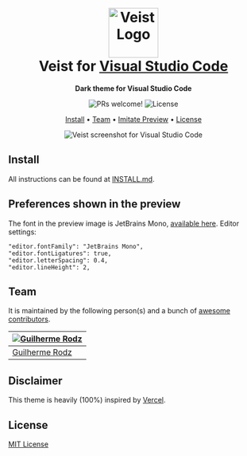 <h1 align="center">
  <br>
  <img src="https://github.com/guilhermerodz/vscode-theme-veist/blob/master/icon.png?raw=true" alt="Veist Logo" width="100">
  <br>
  Veist for <a href="https://code.visualstudio.com/">Visual Studio Code</a>
  <br>
</h1>

<p align="center">
  <strong>Dark theme for Visual Studio Code</strong>
</p>

<p align="center">
  <img src="https://img.shields.io/badge/PRs-welcome-%23000000.svg" alt="PRs welcome!" />

  <img alt="License" src="https://img.shields.io/badge/license-MIT-%23000000">
</p>

<p align="center">
  <a href="#install">Install</a> •
  <a href="#team">Team</a> •
  <a href="#preferences-shown-in-the-preview">Imitate Preview</a> •
  <a href="#license">License</a>
</p>

<p align="center">
  <img alt="Veist screenshot for Visual Studio Code" src="https://i.imgur.com/lovpCmD.png">
</p>

## Install

All instructions can be found at [INSTALL.md](./INSTALL.md).

## Preferences shown in the preview

The font in the preview image is JetBrains Mono, [available here](https://www.jetbrains.com/lp/mono/). Editor settings:

```
"editor.fontFamily": "JetBrains Mono",
"editor.fontLigatures": true,
"editor.letterSpacing": 0.4,
"editor.lineHeight": 2,
```

## Team

It is maintained by the following person(s) and a bunch of [awesome contributors](https://github.com/guilhermerodz/vscode-theme-veist/graphs/contributors).

| [![Guilherme Rodz](https://github.com/guilhermerodz.png?size=100)](https://github.com/guilhermerodz) |
| ---------------------------------------------------------------------------------------------------- |
| [Guilherme Rodz](https://github.com/guilhermerodz)                                                   |

## Disclaimer

This theme is heavily (100%) inspired by [Vercel](https://vercel.com).

## License

[MIT License](./LICENSE.md)
